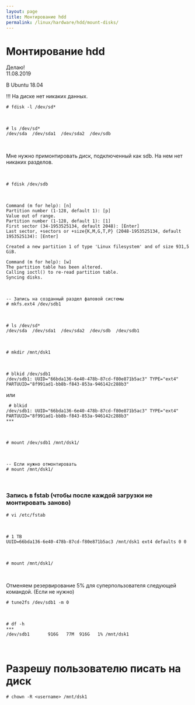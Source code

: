 ```yaml
---
layout: page
title: Монтирование hdd
permalink: /linux/hardware/hdd/mount-disks/
---
```



# Монтирование hdd

Делаю!  
11.08.2019

В Ubuntu 18.04

!!! На диске нет никаких данных.

    # fdisk -l /dev/sd*

<br/>

    # ls /dev/sd*
    /dev/sda  /dev/sda1  /dev/sda2  /dev/sdb

<br/>

Мне нужно примонтировать диск, подключенный как sdb. На нем нет никаких разделов.

<br/>

    # fdisk /dev/sdb

<br/>

    Command (m for help): [n]
    Partition number (1-128, default 1): [p]
    Value out of range.
    Partition number (1-128, default 1): [1]
    First sector (34-1953525134, default 2048): [Enter]
    Last sector, +sectors or +size{K,M,G,T,P} (2048-1953525134, default 1953525134): [Enter]

    Created a new partition 1 of type 'Linux filesystem' and of size 931,5 GiB.

    Command (m for help): [w]
    The partition table has been altered.
    Calling ioctl() to re-read partition table.
    Syncing disks.

<br/>

    -- Запись на созданный раздел фаловой системы
    # mkfs.ext4 /dev/sdb1

<br/>


    # ls /dev/sd*
    /dev/sda  /dev/sda1  /dev/sda2  /dev/sdb  /dev/sdb1



<br/>


    # mkdir /mnt/dsk1


 <br/>  


    # blkid /dev/sdb1
    /dev/sdb1: UUID="66bda136-6e40-478b-87cd-f80e871b5ac3" TYPE="ext4" PARTUUID="8f991ad1-bb8b-f843-853a-946142c288b3"



или

     # blkid
    /dev/sdb1: UUID="66bda136-6e40-478b-87cd-f80e871b5ac3" TYPE="ext4" PARTUUID="8f991ad1-bb8b-f843-853a-946142c288b3"
    ***



<br/>

    # mount /dev/sdb1 /mnt/dsk1/

<br/>

    -- Если нужно отмонтировать
    # mount /mnt/dsk1/

<br/>

### Запись в fstab (чтобы после каждой загрузки не монтировать заново)


    # vi /etc/fstab

<br/>

```shell
# 1 TB
UUID=66bda136-6e40-478b-87cd-f80e871b5ac3 /mnt/dsk1 ext4 defaults 0 0
```

<br/>

    # mount /mnt/dsk1/

<br/>

Отменяем резервирование 5% для суперпользователя следующей командой. (Если не нужно)

    # tune2fs /dev/sdb1 -m 0


<br/>

    # df -h
    ***
    /dev/sdb1       916G   77M  916G   1% /mnt/dsk1


<br/>

# Разрешу пользователю писать на диск

    # chown -R <username> /mnt/dsk1
